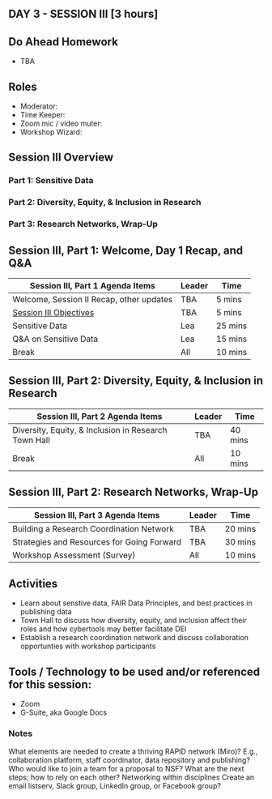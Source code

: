 ## DAY 3 - SESSION III [3 hours]

## Do Ahead Homework
* TBA

## Roles
* Moderator:
* Time Keeper:
* Zoom mic / video muter:
* Workshop Wizard: 

## Session III Overview
### Part 1: Sensitive Data
### Part 2: Diversity, Equity, & Inclusion in Research
### Part 3: Research Networks, Wrap-Up

## Session III, Part 1: Welcome, Day 1 Recap, and Q&A

Session III, Part 1 Agenda Items | Leader | Time 
---------------------------------------- | --------------- | ------- 
Welcome, Session II Recap, other updates | TBA | 5 mins 
[Session III Objectives](https://rapid-research.github.io/nc_pr_virtual_workshop/modules/sessionIII_goals.html) | TBA | 5 mins 
Sensitive Data | Lea | 25 mins
Q&A on Sensitive Data | Lea | 15 mins 
Break | All | 10 mins 

## Session III, Part 2: Diversity, Equity, & Inclusion in Research

Session III, Part 2 Agenda Items | Leader | Time 
---------------------------------------- | --------------- | -------  
Diversity, Equity, & Inclusion in Research Town Hall | TBA | 40 mins
Break | All | 10 mins 

## Session III, Part 2: Research Networks, Wrap-Up

Session III, Part 3 Agenda Items | Leader | Time 
---------------------------------------- | --------------- | -------  
Building a Research Coordination Network | TBA | 20 mins
Strategies and Resources for Going Forward | TBA | 30 mins
Workshop Assessment (Survey) | All | 10 mins 

## Activities
* Learn about senstive data, FAIR Data Principles, and best practices in publishing data
* Town Hall to discuss how diversity, equity, and inclusion affect their roles and how cybertools may better facilitate DEI
* Establish a research coordination network and discuss collaboration opportunties with workshop participants

## Tools / Technology to be used and/or referenced for this session:
* Zoom
* G-Suite, aka Google Docs

### Notes 
What elements are needed to create a thriving RAPID network (Miro)? 
E.g., collaboration platform, staff coordinator, data repository and publishing?
Who would like to join a team for a proposal to NSF?
What are the next steps; how to rely on each other?
Networking within disciplines
Create an email listserv, Slack group, LinkedIn group, or Facebook group?
